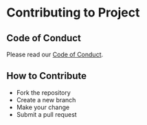 # Contributing to Project

## Code of Conduct
Please read our [Code of Conduct](CODE_OF_CONDUCT.md).

## How to Contribute
- Fork the repository
- Create a new branch
- Make your change
- Submit a pull request
